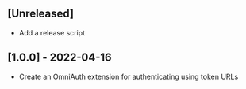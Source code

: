 ## [Unreleased]

- Add a release script

## [1.0.0] - 2022-04-16

- Create an OmniAuth extension for authenticating using token URLs
